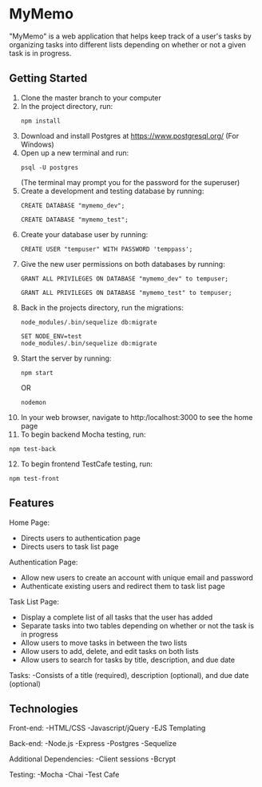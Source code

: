 # MyMemo
"MyMemo" is a web application that helps keep track of a user's tasks by organizing tasks into different lists depending on whether or not a given task is in progress.

## Getting Started
1. Clone the master branch to your computer
2. In the project directory, run:
   ```
   npm install
   ```
3. Download and install Postgres at https://www.postgresql.org/ (For Windows)
4. Open up a new terminal and run:
   ```
   psql -U postgres
   ```
   (The terminal may prompt you for the password for the superuser)
5. Create a development and testing database by running:
   ```
   CREATE DATABASE "mymemo_dev";
   ```
   ```
   CREATE DATABASE "mymemo_test";
   ```
6. Create your database user by running:
   ```
   CREATE USER "tempuser" WITH PASSWORD 'temppass';
   ```
7. Give the new user permissions on both databases by running:
   ```
   GRANT ALL PRIVILEGES ON DATABASE "mymemo_dev" to tempuser;
   ```
   ```
   GRANT ALL PRIVILEGES ON DATABASE "mymemo_test" to tempuser;
   ```
8. Back in the projects directory, run the migrations: 
   ```
   node_modules/.bin/sequelize db:migrate
   ```
   ```
   SET NODE_ENV=test
   node_modules/.bin/sequelize db:migrate
   ```
9. Start the server by running:
   ```
   npm start
   ```
   OR
   ```
   nodemon
   ```
10. In your web browser, navigate to http:/localhost:3000 to see the home page
11. To begin backend Mocha testing, run:
   ```
   npm test-back
   ```
12. To begin frontend TestCafe testing, run:
   ```
   npm test-front
   ```

## Features
Home Page:
- Directs users to authentication page
- Directs users to task list page

Authentication Page:
- Allow new users to create an account with unique email and password
- Authenticate existing users and redirect them to task list page

Task List Page:
- Display a complete list of all tasks that the user has added
- Separate tasks into two tables depending on whether or not the task is in progress
- Allow users to move tasks in between the two lists
- Allow users to add, delete, and edit tasks on both lists
- Allow users to search for tasks by title, description, and due date

Tasks:
-Consists of a title (required), description (optional), and due date (optional)

## Technologies
Front-end:
-HTML/CSS
-Javascript/jQuery
-EJS Templating

Back-end:
-Node.js
-Express
-Postgres
-Sequelize

Additional Dependencies:
-Client sessions
-Bcrypt

Testing:
-Mocha
-Chai
-Test Cafe